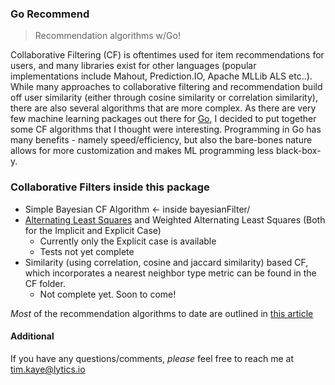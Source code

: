 ### Go Recommend

> Recommendation algorithms w/Go! 

Collaborative Filtering (CF) is oftentimes used for item recommendations for users, and many libraries exist for other languages (popular implementations include Mahout, Prediction.IO, Apache MLLib ALS etc..). While many approaches to collaborative filtering and recommendation build off user similarity (either through cosine similarity or correlation similarity), there are also several algorithms that are more complex. As there are very few machine learning packages out there for [Go](http://www.golang.org), I decided to put together some CF algorithms that I thought were interesting. Programming in Go has many benefits - namely speed/efficiency, but also the bare-bones nature allows for more customization and makes ML programming less black-box-y. 

### Collaborative Filters inside this package


- Simple Bayesian CF Algorithm <- inside bayesianFilter/
- [Alternating Least Squares](http://labs.yahoo.com/files/HuKorenVolinsky-ICDM08.pdf) and Weighted Alternating Least Squares (Both for the Implicit and Explicit Case)
	* Currently only the Explicit case is available
	* Tests not yet complete
- Similarity (using correlation, cosine and jaccard similarity) based CF, which incorporates a nearest neighbor type metric can be found in the CF folder.
	* Not complete yet. Soon to come! 

*Most* of the recommendation algorithms to date are outlined in [this article](http://www.hindawi.com/journals/aai/2009/421425/)


#### Additional

If you have any questions/comments, *please* feel free to reach me at tim.kaye@lytics.io




